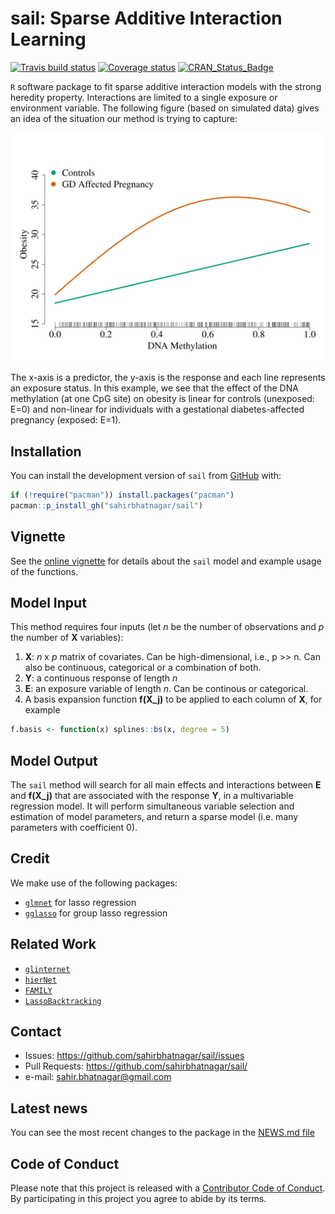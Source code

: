 # sail: Sparse Additive Interaction Learning

[![Travis build status](https://travis-ci.org/sahirbhatnagar/sail.svg?branch=master)](https://travis-ci.org/sahirbhatnagar/sail)   [![Coverage status](https://codecov.io/gh/sahirbhatnagar/sail/branch/master/graph/badge.svg)](https://codecov.io/github/sahirbhatnagar/sail?branch=master)   [![CRAN\_Status\_Badge](http://www.r-pkg.org/badges/version/sail)](https://cran.r-project.org/package=sail)

`R` software package to fit sparse additive interaction models with the strong heredity property. Interactions are limited to a single exposure or environment variable. The following figure (based on simulated data) gives an idea of the situation our method is trying to capture:

![](man/figures/nonlinear-motivation.png)

The x-axis is a predictor, the y-axis is the response and each line represents an exposure status. In this example, we see that the effect of the DNA methylation (at one CpG site) on obesity is linear for controls (unexposed: E=0) and non-linear for individuals with a gestational diabetes-affected pregnancy (exposed: E=1). 


## Installation

You can install the development version of `sail` from [GitHub](https://github.com/sahirbhatnagar/sail) with:

```R
if (!require("pacman")) install.packages("pacman")
pacman::p_install_gh("sahirbhatnagar/sail")
```

## Vignette

See the [online vignette](http://sahirbhatnagar.com/sail/) for details about the `sail` model and example usage of the functions.


## Model Input

This method requires four inputs (let _n_ be the number of observations and _p_ the number of **X** variables):  
1. **X**: _n_ x _p_ matrix of covariates. Can be high-dimensional, i.e., p >> n. Can also be continuous, categorical or a combination of both.  
2. **Y**: a continuous response of length _n_  
3. **E**: an exposure variable of length _n_. Can be continous or categorical.    
4. A basis expansion function **f(X_j)** to be applied to each column of **X**, for example 

```R
f.basis <- function(x) splines::bs(x, degree = 5)
```

## Model Output

The `sail` method will search for all main effects and interactions between **E** and **f(X_j)** that are associated with the response **Y**, in a multivariable regression model. It will perform simultaneous variable selection and estimation of model parameters, and return a sparse model (i.e. many parameters with coefficient 0). 



## Credit

We make use of the following packages:

* [`glmnet`](https://cran.r-project.org/package=glmnet) for lasso regression  
* [`gglasso`](https://cran.r-project.org/package=gglasso) for group lasso regression  


## Related Work

* [`glinternet`](https://cran.r-project.org/package=glinternet)  
* [`hierNet`](https://cran.r-project.org/package=hierNet)  
* [`FAMILY`](https://cran.r-project.org/package=FAMILY)  
* [`LassoBacktracking`](https://cran.r-project.org/package=LassoBacktracking)    



## Contact

* Issues: <https://github.com/sahirbhatnagar/sail/issues>
* Pull Requests: <https://github.com/sahirbhatnagar/sail/>
* e-mail: <sahir.bhatnagar@gmail.com>


## Latest news

You can see the most recent changes to the package in the [NEWS.md file](https://github.com/sahirbhatnagar/sail/blob/master/NEWS.md)


## Code of Conduct

Please note that this project is released with a [Contributor Code of Conduct](CODE_OF_CONDUCT.md).
By participating in this project you agree to abide by its terms.
